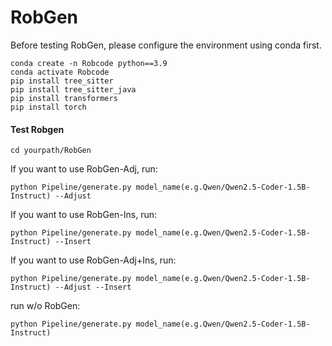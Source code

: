 # RobGen

Before testing RobGen, please configure the environment using conda first.

```
conda create -n Robcode python==3.9
conda activate Robcode
pip install tree_sitter
pip install tree_sitter_java
pip install transformers
pip install torch
```
#### Test Robgen
```
cd yourpath/RobGen
```
If you want to use RobGen-Adj, run:
```
python Pipeline/generate.py model_name(e.g.Qwen/Qwen2.5-Coder-1.5B-Instruct) --Adjust 
```
If you want to use RobGen-Ins, run:
```
python Pipeline/generate.py model_name(e.g.Qwen/Qwen2.5-Coder-1.5B-Instruct) --Insert 
```
If you want to use RobGen-Adj+Ins, run:
```
python Pipeline/generate.py model_name(e.g.Qwen/Qwen2.5-Coder-1.5B-Instruct) --Adjust --Insert 
```
run w/o RobGen:
```
python Pipeline/generate.py model_name(e.g.Qwen/Qwen2.5-Coder-1.5B-Instruct)
```
